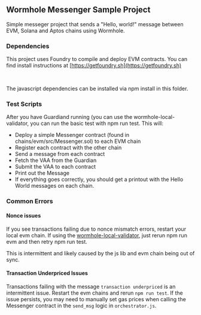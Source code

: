 ## Wormhole Messenger Sample Project
Simple messeger project that sends a "Hello, world!" message between EVM, Solana and Aptos chains using Wormhole. 

### Dependencies
This project uses Foundry to compile and deploy EVM contracts. You can find install instructions at [https://getfoundry.sh](https://getfoundry.sh)

<br>

The javascript dependencies can be installed via npm install in this folder.

### Test Scripts
After you have Guardiand running (you can use the wormhole-local-validator, you can run the basic test with npm run test. This will:

* Deploy a simple Messenger contract (found in chains/evm/src/Messenger.sol) to each EVM chain
* Register each contract with the other chain
* Send a message from each contract
* Fetch the VAA from the Guardian
* Submit the VAA to each contract
* Print out the Message
* If everything goes correctly, you should get a printout with the Hello World messages on each chain.

### Common Errors

#### Nonce issues
If you see transactions failing due to nonce mismatch errors, restart your local evm chain. If using the [wormhole-local-validator](wormhole-local-validator), just rerun npm run evm and then retry npm run test.

This is intermittent and likely caused by the js lib and evm chain being out of sync.

#### Transaction Underpriced Issues
Transactions failing with the message `transaction underpriced` is an intermittent issue. Restart the evm chains and rerun `npm run test`. If the issue persists, you may need to manually set gas prices when calling the Messenger contract in the `send_msg` logic in `orchestrator.js`.
